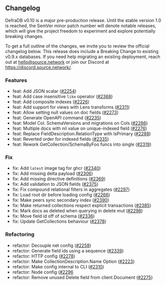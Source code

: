 ## Changelog
DefraDB v0.10 is a major pre-production release. Until the stable version 1.0 is reached, the SemVer minor patch number will denote notable releases, which will give the project freedom to experiment and explore potentially breaking changes.

To get a full outline of the changes, we invite you to review the official changelog below. This release does include a Breaking Change to existing v0.9.x databases. If you need help migrating an existing deployment, reach out at [hello@source.network](mailto:hello@source.network) or join our Discord at https://discord.source.network/.

### Features
* feat: Add JSON scalar ([#2254](https://github.com/sourcenetwork/defradb/issues/2254))
* feat: Add case insensitive `like` operator ([#2368](https://github.com/sourcenetwork/defradb/issues/2368))
* feat: Add composite indexes ([#2226](https://github.com/sourcenetwork/defradb/issues/2226))
* feat: Add support for views with Lens transforms ([#2311](https://github.com/sourcenetwork/defradb/issues/2311))
* feat: Allow setting null values on doc fields ([#2273](https://github.com/sourcenetwork/defradb/issues/2273))
* feat: Generate OpenAPI command ([#2235](https://github.com/sourcenetwork/defradb/issues/2235))
* feat: Model Col. SchemaVersions and migrations on Cols ([#2286](https://github.com/sourcenetwork/defradb/issues/2286))
* feat: Multiple docs with nil value on unique-indexed field ([#2276](https://github.com/sourcenetwork/defradb/issues/2276))
* feat: Replace FieldDescription.RelationType with IsPrimary ([#2288](https://github.com/sourcenetwork/defradb/issues/2288))
* feat: Reverted order for indexed fields ([#2335](https://github.com/sourcenetwork/defradb/issues/2335))
* feat: Rework GetCollection/SchemaByFoo funcs into single ([#2319](https://github.com/sourcenetwork/defradb/issues/2319))
### Fix
* fix: Add `latest` image tag for ghcr ([#2340](https://github.com/sourcenetwork/defradb/issues/2340))
* fix: Add missing delta payload ([#2306](https://github.com/sourcenetwork/defradb/issues/2306))
* fix: Add missing directive definitions ([#2369](https://github.com/sourcenetwork/defradb/issues/2369))
* fix: Add validation to JSON fields ([#2375](https://github.com/sourcenetwork/defradb/issues/2375))
* fix: Fix compound relational filters in aggregates ([#2297](https://github.com/sourcenetwork/defradb/issues/2297))
* fix: Load root dir before loading config ([#2266](https://github.com/sourcenetwork/defradb/issues/2266))
* fix: Make peers sync secondary index ([#2390](https://github.com/sourcenetwork/defradb/issues/2390))
* fix: Make returned collections respect explicit transactions ([#2385](https://github.com/sourcenetwork/defradb/issues/2385))
* fix: Mark docs as deleted when querying in delete mut ([#2298](https://github.com/sourcenetwork/defradb/issues/2298))
* fix: Move field id off of schema ([#2336](https://github.com/sourcenetwork/defradb/issues/2336))
* fix: Update GetCollections behaviour ([#2378](https://github.com/sourcenetwork/defradb/issues/2378))
### Refactoring
* refactor: Decouple net config ([#2258](https://github.com/sourcenetwork/defradb/issues/2258))
* refactor: Generate field ids using a sequence ([#2339](https://github.com/sourcenetwork/defradb/issues/2339))
* refactor: HTTP config ([#2278](https://github.com/sourcenetwork/defradb/issues/2278))
* refactor: Make CollectionDescription.Name Option ([#2223](https://github.com/sourcenetwork/defradb/issues/2223))
* refactor: Make config internal to CLI ([#2310](https://github.com/sourcenetwork/defradb/issues/2310))
* refactor: Node config ([#2296](https://github.com/sourcenetwork/defradb/issues/2296)
* refactor: Remove unused Delete field from client.Document ([#2275](https://github.com/sourcenetwork/defradb/issues/2275))

